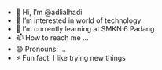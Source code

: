 - 👋 Hi, I’m @adlialhadi
- 👀 I’m interested in world of technology
- 🌱 I’m currently learning at SMKN 6 Padang
- 📫 How to reach me ...
- 😄 Pronouns: ...
- ⚡ Fun fact: I like trying new things

<!---
adlialhadi/adlialhadi is a ✨ special ✨ repository because its `README.md` (this file) appears on your GitHub profile.
You can click the Preview link to take a look at your changes.
--->
